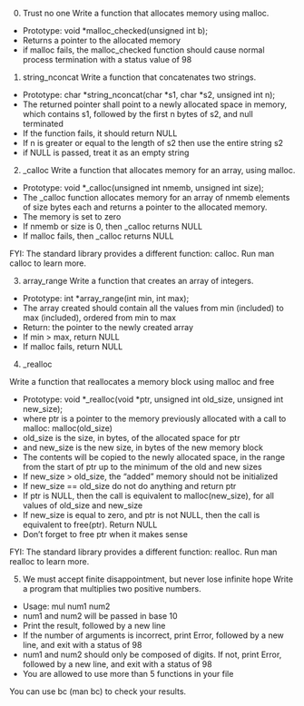 0. Trust no one
Write a function that allocates memory using malloc.

 -  Prototype: void *malloc_checked(unsigned int b);
 -  Returns a pointer to the allocated memory
 -  if malloc fails, the malloc_checked function should cause normal process termination with a status value of 98

1. string_nconcat
Write a function that concatenates two strings.

-  Prototype: char *string_nconcat(char *s1, char *s2, unsigned int n);
-   The returned pointer shall point to a newly allocated space in memory, which contains s1, followed by the first n bytes of s2, and null terminated
-  If the function fails, it should return NULL
-  If n is greater or equal to the length of s2 then use the entire string s2
-  if NULL is passed, treat it as an empty string

2. _calloc
Write a function that allocates memory for an array, using malloc.

-   Prototype: void *_calloc(unsigned int nmemb, unsigned int size);
-  The _calloc function allocates memory for an array of nmemb elements of size bytes each and returns a pointer to the allocated memory.
-   The memory is set to zero
-   If nmemb or size is 0, then _calloc returns NULL
-   If malloc fails, then _calloc returns NULL

FYI: The standard library provides a different function: calloc. Run man calloc to learn more.

3. array_range
Write a function that creates an array of integers.

-  Prototype: int *array_range(int min, int max);
-  The array created should contain all the values from min (included) to max (included), ordered from min to max
-   Return: the pointer to the newly created array
-   If min > max, return NULL
-   If malloc fails, return NULL

4. _realloc 

Write a function that reallocates a memory block using malloc and free

-   Prototype: void *_realloc(void *ptr, unsigned int old_size, unsigned int new_size);
-  where ptr is a pointer to the memory previously allocated with a call to malloc: malloc(old_size)
-   old_size is the size, in bytes, of the allocated space for ptr
-  and new_size is the new size, in bytes of the new memory block
-   The contents will be copied to the newly allocated space, in the range from the start of ptr up to the minimum of the old and new sizes
-   If new_size > old_size, the “added” memory should not be initialized
-   If new_size == old_size do not do anything and return ptr
-   If ptr is NULL, then the call is equivalent to malloc(new_size), for all values of old_size and new_size
-   If new_size is equal to zero, and ptr is not NULL, then the call is equivalent to free(ptr). Return NULL
-   Don’t forget to free ptr when it makes sense

FYI: The standard library provides a different function: realloc. Run man realloc to learn more.

5. We must accept finite disappointment, but never lose infinite hope 
Write a program that multiplies two positive numbers.

-   Usage: mul num1 num2
-   num1 and num2 will be passed in base 10
-   Print the result, followed by a new line
-   If the number of arguments is incorrect, print Error, followed by a new line, and exit with a status of 98
-   num1 and num2 should only be composed of digits. If not, print Error, followed by a new line, and exit with a status of 98
-   You are allowed to use more than 5 functions in your file

You can use bc (man bc) to check your results.
